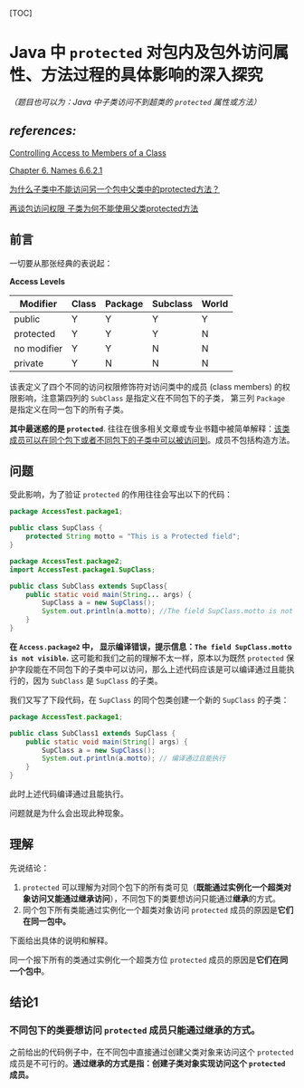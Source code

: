 [TOC]

# Java 中 `protected` 对包内及包外访问属性、方法过程的具体影响的深入探究

*（题目也可以为：Java 中子类访问不到超类的 `protected` 属性或方法）*

## *references:*

[Controlling Access to Members of a Class](https://docs.oracle.com/javase/tutorial/java/javaOO/accesscontrol.html)

[Chapter 6. Names 6.6.2.1](https://docs.oracle.com/javase/specs/jls/se8/html/jls-6.html)

[为什么子类中不能访问另一个包中父类中的protected方法？](https://blog.csdn.net/dawn_after_dark/article/details/74453915)

[再谈包访问权限 子类为何不能使用父类protected方法](https://blog.csdn.net/noteless/article/details/82599324)



## 前言

一切要从那张经典的表说起：

**Access Levels**

| **Modifier** | **Class** | **Package** | **Subclass** | **World** |
| ------------ | --------- | ----------- | ------------ | --------- |
| public       | Y         | Y           | Y            | Y         |
| protected    | Y         | Y           | Y            | N         |
| no modifier  | Y         | Y           | N            | N         |
| private      | Y         | N           | N            | N         |

该表定义了四个不同的访问权限修饰符对访问类中的成员 (class members) 的权限影响，注意第四列的 `SubClass` 是指定义在不同包下的子类， 第三列 `Package` 是指定义在同一包下的所有子类。

**其中最迷惑的是 `protected`**. 往往在很多相关文章或专业书籍中被简单解释：<u>该类成员可以在同个包下或者不同包下的子类中可以被访问到</u>。成员不包括构造方法。

## 问题

受此影响，为了验证 `protected` 的作用往往会写出以下的代码：

```java
package AccessTest.package1;

public class SupClass {
	protected String motto = "This is a Protected field";
}
```

```java
package AccessTest.package2;
import AccessTest.package1.SupClass;

public class SubClass extends SupClass{
	public static void main(String... args) {
		SupClass a = new SupClass();
		System.out.println(a.motto); //The field SupClass.motto is not visible
	}
}
```

**在 `Access.package2` 中， 显示编译错误，提示信息：`The field SupClass.motto is not visible`.**  这可能和我们之前的理解不太一样，原本以为既然 `protected` 保护字段能在不同包下的子类中可以访问，那么上述代码应该是可以编译通过且能执行的，因为 `SubClass` 是 `SupClass`  的子类。

我们又写了下段代码，在 `SupClass` 的同个包类创建一个新的 `SupClass` 的子类：

```java
package AccessTest.package1;

public class SubClass1 extends SupClass {
	public static void main(String[] args) {
		SupClass a = new SupClass();
		System.out.println(a.motto); // 编译通过且能执行
	}
}
```

此时上述代码编译通过且能执行。

问题就是为什么会出现此种现象。

## 理解

先说结论：

1. `protected` 可以理解为对同个包下的所有类可见（**既能通过实例化一个超类对象访问又能通过继承访问**），不同包下的类要想访问只能通过**继承**的方式。
2. 同个包下所有类能通过实例化一个超类对象访问 `protected` 成员的原因是**它们在同一包中。**

下面给出具体的说明和解释。

同一个报下所有的类通过实例化一个超类方位 `protected` 成员的原因是**它们在同一个包中**。

## 结论1

### 不同包下的类要想访问 `protected` 成员只能通过**继承**的方式。

之前给出的代码例子中，在不同包中直接通过创建父类对象来访问这个 `protected` 成员是不可行的。**通过继承的方式是指：创建子类对象实现访问这个 `protected` 成员。**

```java

```

